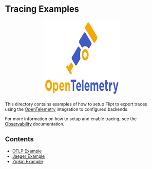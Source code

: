 # Tracing Examples

<p align="center">
    <img src="../images/opentelemetry.svg" alt="OpenTelemetry" width=250 height=250 />
</p>

This directory contains examples of how to setup Flipt to export traces using the [OpenTelemetry](https://opentelemetry.io/) integration to configured backends.

For more information on how to setup and enable tracing, see the [Observability](https://www.flipt.io/docs/configuration/observability) documentation.

## Contents

* [OTLP Example](otlp/README.md)
* [Jaeger Example](jaeger/README.md)
* [Zipkin Example](zipkin/README.md)
